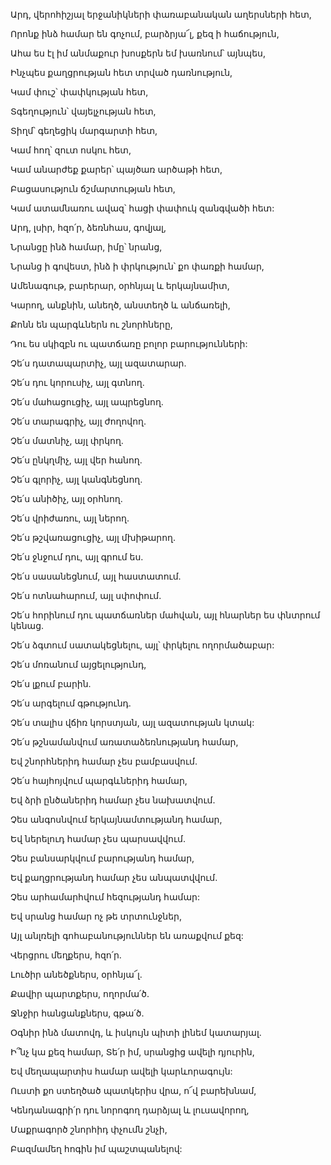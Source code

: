 Արդ, վերոհիշյալ երջանիկների փառաբանական աղերսների հետ,

Որոնք ինձ համար են գոչում, բարձրյա՜լ, քեզ ի հաճություն,

Ահա ես էլ իմ անմաքուր խոսքերն եմ խառնում՝ այնպես,

Ինչպես քաղցրության հետ տրված դառնություն,

Կամ փուշ՝ փափկության հետ,

Տգեղություն՝ վայելչության հետ,

Տիղմ՝ գեղեցիկ մարգարտի հետ,

Կամ հող՝ զուտ ոսկու հետ,

Կամ անարժեք քարեր՝ պայծառ արծաթի հետ,

Բացասություն ճշմարտության հետ,

Կամ ատամնառու ավազ՝ հացի փափուկ զանգվածի հետ:

Արդ, լսիր, հզո՛ր, ձեռնհաս, գովյալ,

Նրանցը ինձ համար, իմը՝ նրանց,

Նրանց ի գովեստ, ինձ ի փրկություն՝ քո փառքի համար,

Ամենագութ, բարերար, օրհնյալ և երկայնամիտ,

Կարող, անքնին, անեղծ, անստեղծ և անճառելի,

Քոնն են պարգևներն ու շնորհները,

Դու ես սկիզբն ու պատճառը բոլոր բարությունների:

Չե՛ս դատապարտիչ, այլ ազատարար.

Չե՛ս դու կորուսիչ, այլ գտնող.

Չե՛ս մահացուցիչ, այլ ապրեցնող.

Չե՛ս տարագրիչ, այլ ժողովող.

Չե՛ս մատնիչ, այլ փրկող.

Չե՛ս ընկղմիչ, այլ վեր հանող.

Չե՛ս գլորիչ, այլ կանգնեցնող.

Չե՛ս անիծիչ, այլ օրհնող.

Չե՛ս վրիժառու, այլ ներող.

Չե՛ս թշվառացուցիչ, այլ մխիթարող.

Չե՛ս ջնջում դու, այլ գրում ես.

Չե՛ս սասանեցնում, այլ հաստատում.

Չե՛ս ոտնահարում, այլ սփոփում.

Չե՛ս հորինում դու պատճառներ մահվան, այլ հնարներ ես փնտրում կենաց.

Չե՛ս ձգտում սատակեցնելու, այլ՝ փրկելու ողորմածաբար:

Չե՛ս մոռանում այցելությունդ,

Չե՛ս լքում բարին.

Չե՛ս արգելում գթությունդ.

Չե՛ս տալիս վճիռ կորստյան, այլ ազատության կտակ:

Չե՛ս թշնամանվում առատաձեռնությանդ համար,

Եվ շնորհներիդ համար չես բամբասվում.

Չե՛ս հայհոյվում պարգևներիդ համար,

Եվ ձրի ընծաներիդ համար չես նախատվում.

Չես անգոսնվում երկայնամտությանդ համար,

Եվ ներելուդ համար չես պարսավվում.

Չես բանսարկվում բարությանդ համար,

Եվ քաղցրությանդ համար չես անպատվվում.

Չես արհամարհվում հեզությանդ համար:

Եվ սրանց համար ոչ թե տրտունջներ,

Այլ անլռելի գոհաբանություններ են առաքվում քեզ:

Վերցրու մեղքերս, հզո՛ր.

Լուծիր անեծքներս, օրհնյա՜լ.

Քավիր պարտքերս, ողորմա՛ծ.

Ջնջիր հանցանքներս, գթա՛ծ.

Օգնիր ինձ մատովդ, և իսկույն պիտի լինեմ կատարյալ.

Ի՞նչ կա քեզ համար, Տե՛ր իմ, սրանցից ավելի դյուրին,

Եվ մեղապարտիս համար ավելի կարևորագույն:

Ուստի քո ստեղծած պատկերիս վրա, ո՜վ բարեխնամ,

Կենդանագրի՛ր դու նորոգող դարձյալ և լուսավորող,

Մաքրագործ շնորհիդ փչումն շնչի,

Բազմամեղ հոգին իմ պաշտպանելով: